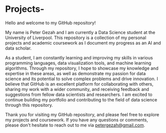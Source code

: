 # Projects-

Hello and welcome to my GitHub repository! 

My name is Peter Gezah and I am currently a Data Science student at the University of Liverpool. 
This repository is a collection of my personal projects and academic coursework as I document my progress as an AI and data scholar.

As a student, I am constantly learning and improving my skills in various programming languages, data visualization tools, and machine learning algorithms. 
Through my repository, I hope to showcase my knowledge and expertise in these areas, as well as demonstrate my passion for data science and its potential to solve complex problems and drive innovation.
I believe that GitHub is an excellent platform for collaborating with others, sharing my work with a wider community, and receiving feedback and suggestions from fellow data scientists and researchers. I am excited to continue building my portfolio and contributing to the field of data science through this repository.

Thank you for visiting my GitHub repository, and please feel free to explore my projects and coursework. If you have any questions or comments, please don't hesitate to reach out to me via petergezah@gmail.com.
